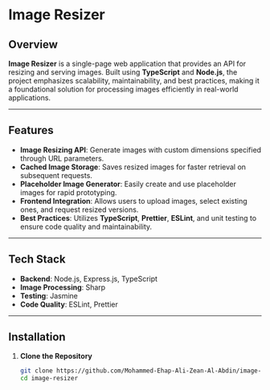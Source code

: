 # Image Resizer  

## Overview  
**Image Resizer** is a single-page web application that provides an API for resizing and serving images. Built using **TypeScript** and **Node.js**, the project emphasizes scalability, maintainability, and best practices, making it a foundational solution for processing images efficiently in real-world applications.

---

## Features  
- **Image Resizing API**: Generate images with custom dimensions specified through URL parameters.  
- **Cached Image Storage**: Saves resized images for faster retrieval on subsequent requests.  
- **Placeholder Image Generator**: Easily create and use placeholder images for rapid prototyping.  
- **Frontend Integration**: Allows users to upload images, select existing ones, and request resized versions.  
- **Best Practices**: Utilizes **TypeScript**, **Prettier**, **ESLint**, and unit testing to ensure code quality and maintainability.  

---

## Tech Stack  
- **Backend**: Node.js, Express.js, TypeScript  
- **Image Processing**: Sharp  
- **Testing**: Jasmine  
- **Code Quality**: ESLint, Prettier  

---

## Installation  

1. **Clone the Repository**  
   ```bash
   git clone https://github.com/Mohammed-Ehap-Ali-Zean-Al-Abdin/image-resizer.git
   cd image-resizer
